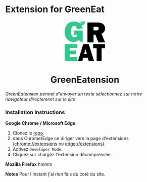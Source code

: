 # Extension for GreenEat

<p align="center">
  <img src="/icons/icon128.png" width="128" height="128"/>
</p>

<h1 align="center">GreenEatension</h1>

*GreenEatension permet d'envoyer un texte sélectionnez sur notre navigateur directement sur le site*

### Installation Instructions
**Google Chrome / Microsoft Edge**
1. Clonez le [repo](git@github.com:Team7-DonkeySchool/GreenEatension.git).
1. dans Chrome/Edge ce diriger vers la page d'extensions ([chrome://extensions](chrome://extensions) ou [edge://extensions](edge://extensions)).
1. Activez `Developer Mode`.
1. Cliquez sur chargez l'extension décompressée.

**Mozilla Firefox**
hmmm

**Notes**
Pour l'instant j'ai rien fais du coté du site.


